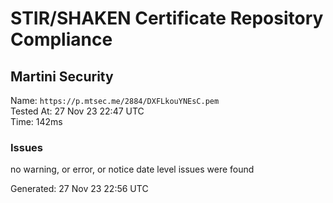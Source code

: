 # STIR/SHAKEN Certificate Repository Compliance

## Martini Security

Name: `https://p.mtsec.me/2884/DXFLkouYNEsC.pem`\
Tested At: 27 Nov 23 22:47 UTC\
Time: 142ms

### Issues

no warning, or error, or notice date level issues were found

Generated: 27 Nov 23 22:56 UTC